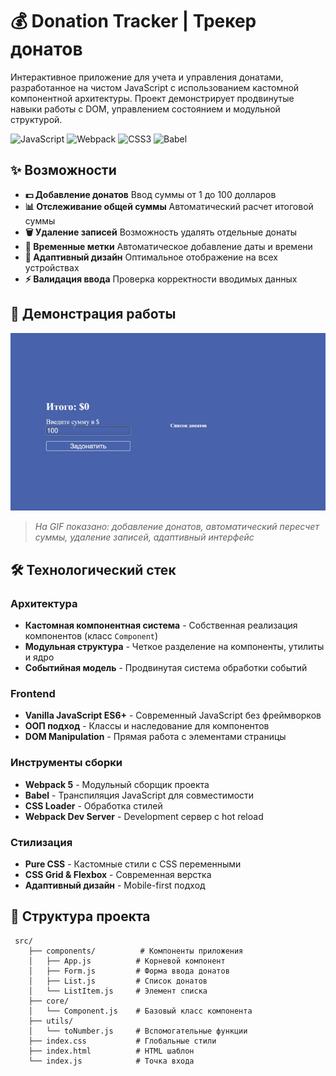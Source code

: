 # 💰 Donation Tracker | Трекер донатов

Интерактивное приложение для учета и управления донатами, разработанное на чистом JavaScript с использованием кастомной компонентной архитектуры. Проект демонстрирует продвинутые навыки работы с DOM, управлением состоянием и модульной структурой.

![JavaScript](https://img.shields.io/badge/JavaScript-F7DF1E?style=for-the-badge&logo=javascript&logoColor=black)
![Webpack](https://img.shields.io/badge/Webpack-8DD6F9?style=for-the-badge&logo=webpack&logoColor=black)
![CSS3](https://img.shields.io/badge/CSS3-1572B6?style=for-the-badge&logo=css3&logoColor=white)
![Babel](https://img.shields.io/badge/Babel-F9DC3E?style=for-the-badge&logo=babel&logoColor=black)

## ✨ Возможности

- **💵 Добавление донатов** Ввод суммы от 1 до 100 долларов
- **📊 Отслеживание общей суммы** Автоматический расчет итоговой суммы
- **🗑️ Удаление записей** Возможность удалять отдельные донаты
- **📅 Временные метки** Автоматическое добавление даты и времени
- **📱 Адаптивный дизайн** Оптимальное отображение на всех устройствах
- **⚡ Валидация ввода** Проверка корректности вводимых данных

## 🎥 Демонстрация работы

<!-- ВСТАВЬТЕ ВАШУ GIF-АНИМАЦИЮ ЗДЕСЬ -->
![Демонстрация работы трекера донатов](./donates.gif)
<!-- ЗАМЕНИТЕ ВЫШЕСТОЯЩУЮ ССЫЛКУ НА ВАШУ REAL GIF -->

> *На GIF показано: добавление донатов, автоматический пересчет суммы, удаление записей, адаптивный интерфейс*

## 🛠️ Технологический стек

### Архитектура
- **Кастомная компонентная система** - Собственная реализация компонентов (класс `Component`)
- **Модульная структура** - Четкое разделение на компоненты, утилиты и ядро
- **Событийная модель** - Продвинутая система обработки событий

### Frontend
- **Vanilla JavaScript ES6+** - Современный JavaScript без фреймворков
- **ООП подход** - Классы и наследование для компонентов
- **DOM Manipulation** - Прямая работа с элементами страницы

### Инструменты сборки
- **Webpack 5** - Модульный сборщик проекта
- **Babel** - Транспиляция JavaScript для совместимости
- **CSS Loader** - Обработка стилей
- **Webpack Dev Server** - Development сервер с hot reload

### Стилизация
- **Pure CSS** - Кастомные стили с CSS переменными
- **CSS Grid & Flexbox** - Современная верстка
- **Адаптивный дизайн** - Mobile-first подход

## 📁 Структура проекта
```
 src/
    ├── components/          # Компоненты приложения
    │   ├── App.js          # Корневой компонент
    │   ├── Form.js         # Форма ввода донатов
    │   ├── List.js         # Список донатов
    │   └── ListItem.js     # Элемент списка
    ├── core/
    │   └── Component.js    # Базовый класс компонента
    ├── utils/
    │   └── toNumber.js     # Вспомогательные функции
    ├── index.css           # Глобальные стили
    ├── index.html          # HTML шаблон
    └── index.js            # Точка входа
```



